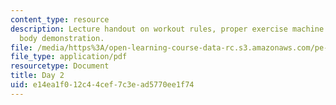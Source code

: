 ```yaml
---
content_type: resource
description: Lecture handout on workout rules, proper exercise machine use, and lower
  body demonstration.
file: /media/https%3A/open-learning-course-data-rc.s3.amazonaws.com/pe-720-weight-training-spring-2006/e14ea1f012c44cef7c3ead5770ee1f74_day2.pdf
file_type: application/pdf
resourcetype: Document
title: Day 2
uid: e14ea1f0-12c4-4cef-7c3e-ad5770ee1f74
---
```

